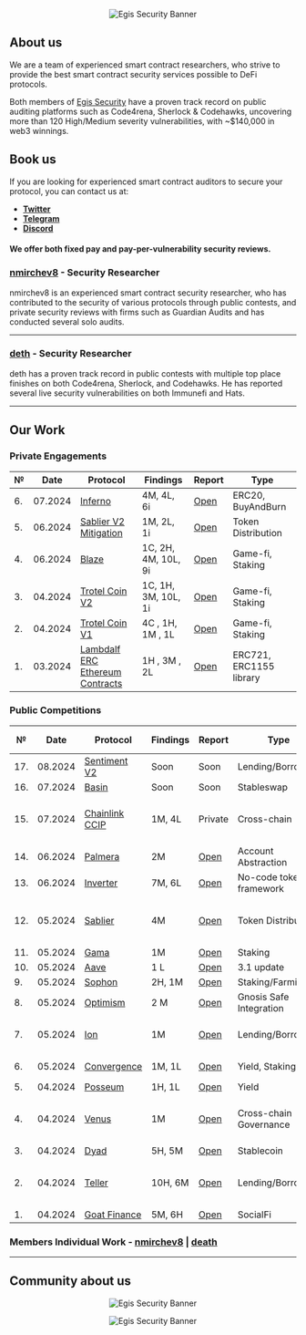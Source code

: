 
<p align="center">
    <img src="egis_banner.png" alt="Egis Security Banner">
</p>

## About us

We are a team of experienced smart contract researchers, who strive to provide the best smart contract security services possible to DeFi protocols.

Both members of [Egis Security](https://twitter.com/EgisSec) have a proven track record on public auditing platforms such as Code4rena, Sherlock & Codehawks, uncovering more than 120 High/Medium severity vulnerabilities, with ~$140,000 in web3 winnings.

## Book us

If you are looking for experienced smart contract auditors to secure your protocol, you can contact us at:

- [**Twitter**](https://twitter.com/dethSCA)
- [**Telegram**](https://t.me/dethSCA)
- [**Discord**](https://discordapp.com/users/348387992974393355)

#### We offer both fixed pay and pay-per-vulnerability security reviews.

### [nmirchev8](https://twitter.com/nmirchev8) - Security Researcher

nmirchev8 is an experienced smart contract security researcher, who has contributed to the security of various protocols through public contests, and private security reviews with firms such as Guardian Audits and has conducted several solo audits.

---

### [deth](https://twitter.com/dethSCA) - Security Researcher

deth has a proven track record in public contests with multiple top place finishes on both Code4rena, Sherlock, and Codehawks. He has reported several live security vulnerabilities on both Immunefi and Hats.

---

## Our Work
### Private Engagements
| №  | Date    |  Protocol                                      | Findings                   | Report     |     Type |
|--- |---------|-----------------------------------------------|-----------------------------|------------|----------|
| 6. | 07.2024 | [Inferno](https://docs.inferno.win/inferno) | 4M, 4L, 6i | [Open](./reports/Inferno.pdf) | ERC20, BuyAndBurn |
| 5. | 06.2024 | [Sablier V2 Mitigation](https://sablier.com/) | 1M, 2L, 1i | [Open](./reports/SablierMitigation.pdf) | Token Distribution |
| 4. | 06.2024 | [Blaze](https://www.titanblaze.win/) | 1C, 2H, 4M, 10L, 9i | [Open](./reports/Blaze.pdf) | Game-fi, Staking |
| 3. | 04.2024 | [Trotel Coin V2](https://www.trotelcoin.com/) | 1C, 1H, 3M, 10L, 1i        |[Open](./reports/Trotel-coin-v2.pdf) | Game-fi, Staking | 
| 2. | 04.2024 | [Trotel Coin V1](https://www.trotelcoin.com/) | 4C , 1H, 1M , 1L           |[Open](./reports/Trotel-coin-v1.pdf) | Game-fi, Staking | 
| 1. | 03.2024 | [Lambdalf ERC Ethereum Contracts](https://github.com/lambdalf-dev/ethereum-contracts) | 1H , 3M , 2L |[Open](./reports/Lambdalf-contracts.pdf) | ERC721, ERC1155 library | 

### Public Competitions

| № | Date | Protocol |  Findings | Report | Type | Competition Platform | More Details |
|--------|----------|------|-------------|-----------|------|------|------|
| 17. | 08.2024 | [Sentiment V2](https://audits.sherlock.xyz/contests/349) | Soon | Soon | Lending/Borrowing | Shrelock | |
| 16. | 07.2024 | [Basin](https://code4rena.com/audits/2024-07-basin) | Soon | Soon | Stableswap | Code4rena | |
| 15. | 07.2024 | [Chainlink CCIP](https://codehawks.cyfrin.io/c/2024-07-CL-CCIP) | 1M, 4L | Private | Cross-chain | Code Hawks | 🥈 place, Best coverage overall|
| 14. | 06.2024 | [Palmera](https://app.hats.finance/audit-competitions/palmera-0x5fee7541ddcd51ba9f4af606f87b2c42eea655be/rewards) | 2M | [Open](https://github.com/hats-finance/Palmera-0x5fee7541ddcd51ba9f4af606f87b2c42eea655be/labels/medium) | Account Abstraction | Hats | 🥈 place |
| 13. | 06.2024 | [Inverter](https://app.hats.finance/audit-competitions/inverter-network-0xe47e52c4fea05e555920f1dcdcc6fb8eca103eeb/rewards) | 7M, 6L | [Open](https://github.com/hats-finance/Inverter-Network-0xe47e52c4fea05e555920f1dcdcc6fb8eca103eeb/labels/medium) | No-code token framework |  Hats | 🥇 place |
| 12.  | 05.2024 | [Sablier](https://www.codehawks.com/contests/clvb9njmy00012dqjyaavpl44) | 4M | [Open](https://www.codehawks.com/report/clvb9njmy00012dqjyaavpl44) | Token Distribution |  Code Hawks |🥇 place, 100% H/M found |
| 11. | 05.2024 | [Gama](https://audits.sherlock.xyz/contests/330) | 1M | [Open](https://audits.sherlock.xyz/contests/330/report) | Staking |  Sherlock | 🥉 place |
| 10.  | 05.2024 | [Аave](https://cantina.xyz/competitions/5ffcedec-7e2e-4717-a3e4-e9041ca541c2) | 1 L | [Open](./reports/competitions/aave.md) | 3.1 update |  Cantina | Top 10 |
| 9.  | 05.2024 | [Sophon](https://audits.sherlock.xyz/contests/376) | 2H, 1M | [Open](https://audits.sherlock.xyz/contests/376/report) | Staking/Farming |  Sherlock |🥇 place |
| 8.  | 05.2024 | [Optimism](https://cantina.xyz/competitions/d47f8096-8858-437d-a9f5-2fe85ac9b95e) | 2 М | [Open](https://cantina.xyz/portfolio/1b6a9e55-49a8-46e9-8272-a849fd60fcc4) | Gnosis Safe Integration |  Cantina | Тop 10 |
| 7.  | 05.2024 | [Ion](https://x.com/ShieldifySec/status/1785231013376876595) | 1M | [Open](./reports/competitions/ion.md) | Lending/Borrowing |   Sheldify | 🥇 place, the only valid M |
| 6.  | 05.2024 | [Convergence](https://x.com/ShieldifySec/status/1788133361917034993) | 1M, 1L | [Open](./reports/competitions/convergence.md) | Yield, Staking |   Hats Finance | 🥇 place|
| 5.  | 04.2024 | [Posseum](https://x.com/ShieldifySec/status/1788133361917034993) | 1H, 1L | [Open](./reports/competitions/posseum.md) | Yield |   Sheldify | 🥈 place|
| 4. | 04.2024 | [Venus](https://cantina.xyz/competitions/ddf86a5c-6f63-430f-aadc-d8742b4b1bcf) | 1M | [Open](./reports/competitions/venus.md)| Cross-chain Governance | Cantina |🥈 place, 100% H/M found |
| 3. | 04.2024 | [Dyad](https://code4rena.com/audits/2024-04-dyad#top) |  5H, 5M | [Open](https://code4rena.com/reports/2024-04-dyad) | Stablecoin | Code4rena| Top 20 |
| 2. | 04.2024 | [Teller](https://audits.sherlock.xyz/contests/295) | 10H, 6M | [Open](https://audits.sherlock.xyz/contests/295/report)| Lending/Borrowing | Sherlock| 🥇 place 10/12 H's found |
| 1. | 04.2024| [Goat Finance](https://cantina.xyz/competitions/f214cf86-cc80-40c0-a70b-e9bb25d7ac80)|  5M, 6H | [Open](https://cantina.xyz/portfolio/404911dd-3a50-4b63-90d4-e0b9164a34a5) | SocialFi | Cantina | 4th place|


### Members Individual Work - [nmirchev8](https://github.com/NicolaMirchev/audits) | [death](https://github.com/0xdeth)


---

## Community about us

<p align="center">
    <img src="community_collage_1.png" alt="Egis Security Banner">
</p>
<p align="center">
    <img src="community_collage_2.png" alt="Egis Security Banner">
</p>